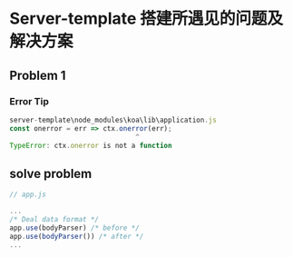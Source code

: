 # Server-template 搭建所遇见的问题及解决方案

## Problem 1

### Error Tip

```js
server-template\node_modules\koa\lib\application.js
const onerror = err => ctx.onerror(err);
                               ^
TypeError: ctx.onerror is not a function
```



## solve problem

```js
// app.js

...
/* Deal data format */
app.use(bodyParser) /* before */
app.use(bodyParser()) /* after */
...
```

